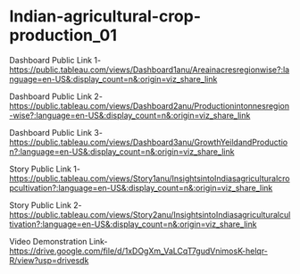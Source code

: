 # Indian-agricultural-crop-production_01


Dashboard Public Link 1-https://public.tableau.com/views/Dashboard1anu/Areainacresregionwise?:language=en-US&:display_count=n&:origin=viz_share_link

Dashboard Public Link 2-https://public.tableau.com/views/Dashboard2anu/Productionintonnesregion-wise?:language=en-US&:display_count=n&:origin=viz_share_link

Dashboard Public Link 3-https://public.tableau.com/views/Dashboard3anu/GrowthYeildandProduction?:language=en-US&:display_count=n&:origin=viz_share_link

Story Public Link 1-https://public.tableau.com/views/Story1anu/InsightsintoIndiasagriculturalcropcultivation?:language=en-US&:display_count=n&:origin=viz_share_link

Story Public Link 2-https://public.tableau.com/views/Story2anu/InsightsintoIndiasagriculturalcultivation?:language=en-US&:display_count=n&:origin=viz_share_link

Video Demonstration Link-https://drive.google.com/file/d/1xDOgXm_VaLCqT7gudVnimosK-helqr-R/view?usp=drivesdk
